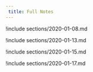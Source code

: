 ```yaml
---
 title: Full Notes
---
```



!include sections/2020-01-08.md

!include sections/2020-01-13.md

!include sections/2020-01-15.md

!include sections/2020-01-17.md

<!--!include sections/2020-01-22.md-->

<!--!include sections/2020-01-24.md-->

<!--!include sections/2020-01-27.md-->

